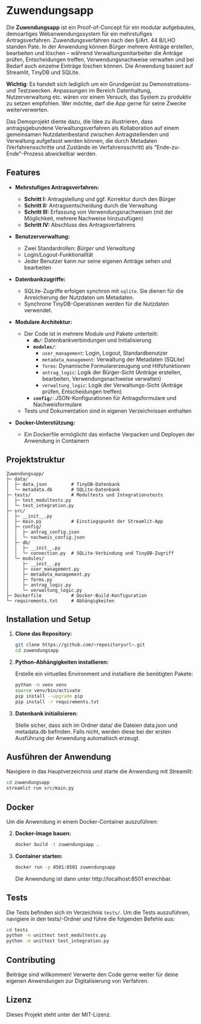 # Zuwendungsapp

Die **Zuwendungsapp** ist ein Proof-of-Concept für ein modular aufgebautes, demoartiges Webanwendungssystem für ein mehrstufiges Antragsverfahren. Zuwendungsverfahren nach den §/Art. 44 B/LHO standen Pate. In der Anwendung können Bürger mehrere Anträge erstellen, bearbeiten und löschen – während Verwaltungsmitarbeiter die Anträge prüfen, Entscheidungen treffen, Verwendungsnachweise verwalten und bei Bedarf auch einzelne Einträge löschen können. Die Anwendung basiert auf Streamlit, TinyDB und SQLite.

**Wichtig**: Es handelt sich lediglich um ein Grundgerüst zu Demonstrations- und Testzwecken. Anpassungen im Bereich Datenhaltung, Nutzerverwaltung etc. wären vor einem Versuch, das System zu produktiv zu setzen empfohlen. Wer möchte, darf die App gerne für seine Zwecke weiterverwerten.

Das Demoprojekt diente dazu, die Idee zu illustrieren, dass antragsgebundene Verwaltungsverfahren als Kollaboration auf einem gemeinsamen Nutzdatenbestand zwischen Antragstellenden und Verwaltung aufgefasst werden können, die durch Metadaten (Verfahrensschritte und Zustände im Verfahrensschritt) als "Ende-zu-Ende"-Prozess abwickelbar werden.

## Features

- **Mehrstufiges Antragsverfahren:**  
  - **Schritt I:** Antragstellung und ggf. Korrektur durch den Bürger  
  - **Schritt II:** Antragsentscheidung durch die Verwaltung  
  - **Schritt III:** Erfassung von Verwendungsnachweisen (mit der Möglichkeit, mehrere Nachweise hinzuzufügen)  
  - **Schritt IV:** Abschluss des Antragsverfahrens

- **Benutzerverwaltung:**  
  - Zwei Standardrollen: *Bürger* und *Verwaltung*  
  - Login/Logout-Funktionalität  
  - Jeder Benutzer kann nur seine eigenen Anträge sehen und bearbeiten

- **Datenbankzugriffe:**  
  - SQLite-Zugriffe erfolgen synchron mit `sqlite`. Sie dienen für die Anreicherung der Nutzdaten um Metadaten.  
  - Synchrone TinyDB-Operationen werden für die Nutzdaten verwendet.

- **Modulare Architektur:**  
  - Der Code ist in mehrere Module und Pakete unterteilt:
    - **`db/`**: Datenbankverbindungen und Initialisierung
    - **`modules/`**:  
      - `user_management`: Login, Logout, Standardbenutzer
      - `metadata_management`: Verwaltung der Metadaten (SQLite)
      - `forms`: Dynamische Formularerzeugung und Hilfsfunktionen
      - `antrag_logic`: Logik der Bürger-Sicht (Anträge erstellen, bearbeiten, Verwendungsnachweise verwalten)
      - `verwaltung_logic`: Logik der Verwaltungs-Sicht (Anträge prüfen, Entscheidungen treffen)
    - **`config/`**: JSON-Konfigurationen für Antragsformulare und Nachweisformulare
  - Tests und Dokumentation sind in eigenen Verzeichnissen enthalten

- **Docker-Unterstützung:**  
  - Ein Dockerfile ermöglicht das einfache Verpacken und Deployen der Anwendung in Containern

## Projektstruktur

````
Zuwendungsapp/
├─ data/
│  ├─ data.json         # TinyDB-Datenbank
│  └─ metadata.db       # SQLite-Datenbank
├─ tests/               # Modultests und Integrationstests
│  ├─ test_modultests.py
│  └─ test_integration.py
├─ src/
│  ├─ __init__.py
│  ├─ main.py           # Einstiegspunkt der Streamlit-App
│  ├─ config/
│  │  ├─ antrag_config.json
│  │  └─ nachweis_config.json
│  ├─ db/
│  │  ├─ __init__.py
│  │  └─ connection.py  # SQLite-Verbindung und TinyDB-Zugriff
│  └─ modules/
│     ├─ __init__.py
│     ├─ user_management.py
│     ├─ metadata_management.py
│     ├─ forms.py
│     ├─ antrag_logic.py
│     └─ verwaltung_logic.py
├─ Dockerfile           # Docker-Build-Konfiguration
└─ requirements.txt     # Abhängigkeiten
````

## Installation und Setup

1. **Clone das Repository:**

   ```bash
   git clone https://github.com/<repositoryurl>.git
   cd zuwendungsapp
   ```

2. **Python-Abhängigkeiten installieren:**

    Erstelle ein virtuelles Environment und installiere die benötigten Pakete:

    ```bash
    python -m venv venv
    source venv/bin/activate
    pip install --upgrade pip
    pip install -r requirements.txt
    ```

3. **Datenbank initialisieren:**

    Stelle sicher, dass sich im Ordner data/ die Dateien data.json und metadata.db befinden. Falls nicht, werden diese bei der ersten Ausführung der Anwendung automatisch erzeugt.

## Ausführen der Anwendung

Navigiere in das Hauptverzeichnis und starte die Anwendung mit Streamlit:

```bash
cd zuwendungsapp
streamlit run src/main.py
```

## Docker

Um die Anwendung in einem Docker-Container auszuführen:

2. **Docker-Image bauen:**

    ```bash
    docker build -t zuwendungsapp .
    ```

2.	**Container starten:**

    ```bash
    docker run -p 8501:8501 zuwendungsapp
    ```

    Die Anwendung ist dann unter http://localhost:8501 erreichbar.

## Tests

Die Tests befinden sich im Verzeichnis `tests/`. Um die Tests auszuführen, navigiere in den tests/-Ordner und führe die folgenden Befehle aus:

```bash
cd tests
python -m unittest test_modultests.py
python -m unittest test_integration.py
```

## Contributing

Beiträge sind willkommen! Verwerte den Code gerne weiter für deine eigenen Anwendungen zur Digitalisierung von Verfahren.

## Lizenz

Dieses Projekt steht unter der MIT-Lizenz.
